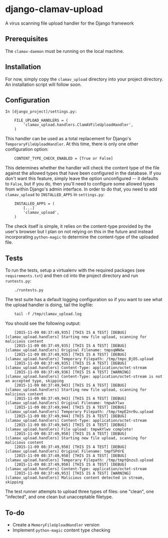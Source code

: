 # django-clamav-upload
A virus scanning file upload handler for the Django framework

## Prerequisites

The ``clamav-daemon`` must be running on the local machine.

## Installation

For now, simply copy the ``clamav_upload`` directory into your project directory. An installation script will follow soon.

## Configuration

    In [django_project]/settings.py:

        FILE_UPLOAD_HANDLERS = (
            'clamav_upload.handlers.ClamAVFileUploadHandler',
        )

This handler can be used as a total replacement for Django's ``TemporaryFileUploadHandler``. At this time, there is only one other configuration option:

        CONTENT_TYPE_CHECK_ENABLED = [True or False]

This determines whether the handler will check the content type of the file against the allowed types that have been configured in the database. If you don't want this feature, simply leave the option unconfigured -- it defaults to ``False``, but if you do, then you'll need to configure some allowed types from within Django's admin interface. In order to do that, you need to add ``clamav_upload`` to ``INSTALLED_APPS`` in ``settings.py``:

        INSTALLED_APPS = (
            [...]
            'clamav_upload',
        )

The check itself is simple, it relies on the content-type provided by the user's browser but I plan on not relying on this in the future and instead incorporating ``python-magic`` to determine the content-type of the uploaded file.

## Tests

To run the tests, setup a virtualenv with the required packages (see `requirements.txt`) and then cd into the project directory and run `runtests.py`:

        ./runtests.py
        
The test suite has a default logging configuration so if you want to see what the upload handler is doing, tail the logfile:

        tail -f /tmp/clamav_upload.log
        
You should see the following output:
      
        [2015-11-09 08:37:49,935] [THIS IS A TEST] [DEBUG] [clamav_upload.handlers] Starting new file upload, scanning for malicious content
        [2015-11-09 08:37:49,935] [THIS IS A TEST] [DEBUG] [clamav_upload.handlers] Original Filename: tmpsqWNdw
        [2015-11-09 08:37:49,935] [THIS IS A TEST] [DEBUG] [clamav_upload.handlers] Temporary Filepath: /tmp/tmpo_BjOS.upload
        [2015-11-09 08:37:49,935] [THIS IS A TEST] [DEBUG] [clamav_upload.handlers] Content-Type: application/octet-stream
        [2015-11-09 08:37:49,936] [THIS IS A TEST] [WARNING] [clamav_upload.handlers] Content-Type: application/octet-stream is not an accepted type, skipping
        [2015-11-09 08:37:49,943] [THIS IS A TEST] [DEBUG] [clamav_upload.handlers] Starting new file upload, scanning for malicious content
        [2015-11-09 08:37:49,943] [THIS IS A TEST] [DEBUG] [clamav_upload.handlers] Original Filename: tmpwkYlwv
        [2015-11-09 08:37:49,944] [THIS IS A TEST] [DEBUG] [clamav_upload.handlers] Temporary Filepath: /tmp/tmpE2nr0u.upload
        [2015-11-09 08:37:49,944] [THIS IS A TEST] [DEBUG] [clamav_upload.handlers] Content-Type: application/octet-stream
        [2015-11-09 08:37:49,945] [THIS IS A TEST] [DEBUG] [clamav_upload.handlers] File upload: tmpwkYlwv complete!
        [2015-11-09 08:37:49,950] [THIS IS A TEST] [DEBUG] [clamav_upload.handlers] Starting new file upload, scanning for malicious content
        [2015-11-09 08:37:49,950] [THIS IS A TEST] [DEBUG] [clamav_upload.handlers] Original Filename: tmpfSPdrE
        [2015-11-09 08:37:49,950] [THIS IS A TEST] [DEBUG] [clamav_upload.handlers] Temporary Filepath: /tmp/tmptQnzu3.upload
        [2015-11-09 08:37:49,950] [THIS IS A TEST] [DEBUG] [clamav_upload.handlers] Content-Type: application/octet-stream
        [2015-11-09 08:37:49,953] [THIS IS A TEST] [WARNING] [clamav_upload.handlers] Malicious content detected in stream, skipping

The test runner attempts to upload three types of files: one "clean", one "infected", and one clean but unacceptable filetype. 


## To-do

* Create a ``MemoryFileUploadHandler`` version
* Implement ``python-magic`` content type checking 

